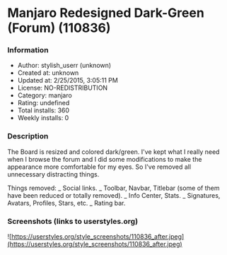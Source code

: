# Manjaro Redesigned Dark-Green (Forum) (110836)

### Information
- Author: stylish_userr (unknown)
- Created at: unknown
- Updated at: 2/25/2015, 3:05:11 PM
- License: NO-REDISTRIBUTION
- Category: manjaro
- Rating: undefined
- Total installs: 360
- Weekly installs: 0


### Description
The Board is resized and colored dark/green.
I've kept what I really need when I browse the forum and I did some modifications to make the appearance more comfortable for my eyes.
So I've removed all unnecessary distracting things.

Things removed:
_ Social links.
_ Toolbar, Navbar, Titlebar (some of them have been reduced or totally removed).
_ Info Center, Stats. 
_ Signatures, Avatars, Profiles, Stars, etc.
_ Rating bar.


### Screenshots (links to userstyles.org)
![https://userstyles.org/style_screenshots/110836_after.jpeg](https://userstyles.org/style_screenshots/110836_after.jpeg)


